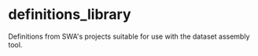 # definitions_library
Definitions from SWA's projects suitable for use with the dataset assembly tool.
